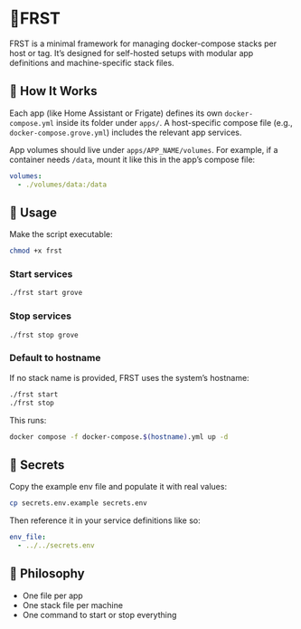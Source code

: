 # 🌲FRST

FRST is a minimal framework for managing docker-compose stacks per host or tag.
It’s designed for self-hosted setups with modular app definitions and
machine-specific stack files.

## 🔧 How It Works

Each app (like Home Assistant or Frigate) defines its own `docker-compose.yml`
inside its folder under `apps/`. A host-specific compose file (e.g.,
`docker-compose.grove.yml`) includes the relevant app services.

App volumes should live under `apps/APP_NAME/volumes`. For example, if a
container needs `/data`, mount it like this in the app’s compose file:

```yaml
volumes:
  - ./volumes/data:/data
```

## 🚀 Usage

Make the script executable:

```sh
chmod +x frst
```

### Start services

```sh
./frst start grove
```

### Stop services

```sh
./frst stop grove
```

### Default to hostname

If no stack name is provided, FRST uses the system’s hostname:

```sh
./frst start
./frst stop
```

This runs:

```sh
docker compose -f docker-compose.$(hostname).yml up -d
```

## 🔐 Secrets

Copy the example env file and populate it with real values:

```sh
cp secrets.env.example secrets.env
```

Then reference it in your service definitions like so:

```yaml
env_file:
  - ../../secrets.env
```

## 🧠 Philosophy

- One file per app
- One stack file per machine
- One command to start or stop everything
